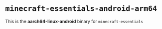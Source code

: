 # `minecraft-essentials-android-arm64`

This is the **aarch64-linux-android** binary for `minecraft-essentials`
